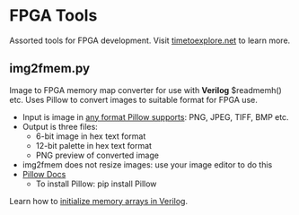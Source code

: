 # FPGA Tools
Assorted tools for FPGA development. Visit [timetoexplore.net](http://timetoexplore.net) to learn more.

## img2fmem.py
Image to FPGA memory map converter for use with **Verilog** $readmemh() etc.
Uses Pillow to convert images to suitable format for FPGA use.

* Input is image in [any format Pillow supports](http://pillow.readthedocs.io/en/latest/handbook/image-file-formats.html): PNG, JPEG, TIFF, BMP etc.
* Output is three files:
  - 6-bit image in hex text format
  - 12-bit palette in hex text format
  - PNG preview of converted image
* img2fmem does not resize images: use your image editor to do this
* [Pillow Docs](https://pillow.readthedocs.io)
  - To install Pillow: pip install Pillow

Learn how to [initialize memory arrays in Verilog](https://timetoexplore.net/blog/initialize-memory-in-verilog).
